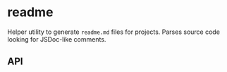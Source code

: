 # readme

Helper utility to generate `readme.md` files for projects.
Parses source code looking for JSDoc-like comments.

## API
